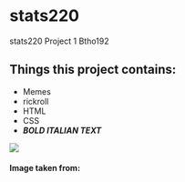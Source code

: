 # stats220
stats220 Project 1
Btho192

## Things this project contains:

* Memes
* rickroll
* HTML
* CSS
* <em>**BOLD ITALIAN TEXT**</em>


![](https://m.media-amazon.com/images/I/51DpelqKUyL.jpg)

#### Image taken from: <a href="https://www.amazon.com/Bold-Italian-Scott-Conant/dp/0767916832"></a>
